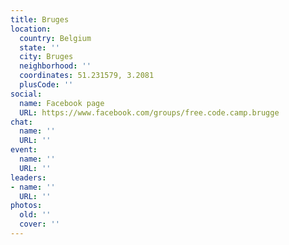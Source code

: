 ```yaml
---
title: Bruges
location:
  country: Belgium
  state: ''
  city: Bruges
  neighborhood: ''
  coordinates: 51.231579, 3.2081
  plusCode: ''
social:
  name: Facebook page
  URL: https://www.facebook.com/groups/free.code.camp.brugge
chat:
  name: ''
  URL: ''
event:
  name: ''
  URL: ''
leaders:
- name: ''
  URL: ''
photos:
  old: ''
  cover: ''
---
```

